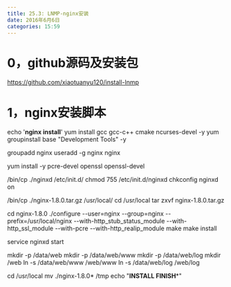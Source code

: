 ```yaml
---
title: 25.3: LNMP-nginx安装
date: 2016年6月6日
categories: 15:59
---
```

 
0，github源码及安装包
=============================================
https://github.com/xiaotuanyu120/install-lnmp 
1，nginx安装脚本
=============================================
echo '****************nginx install****************'
yum install gcc gcc-c++ cmake ncurses-devel -y
yum groupinstall base "Development Tools" -y
 
groupadd nginx
useradd -g nginx nginx
 
yum install -y pcre-devel openssl openssl-devel
 
/bin/cp ./nginxd /etc/init.d/
chmod 755 /etc/init.d/nginxd
chkconfig nginxd on
 
/bin/cp ./nginx-1.8.0.tar.gz /usr/local/
cd /usr/local
tar zxvf nginx-1.8.0.tar.gz
 
cd nginx-1.8.0
./configure --user=nginx --group=nginx --prefix=/usr/local/nginx --with-http_stub_status_module --with-http_ssl_module --with-pcre --with-http_realip_module
make
make install
 
service nginxd start
 
mkdir -p /data/web
mkdir -p /data/web/www
mkdir -p /data/web/log
mkdir /web
ln -s /data/web/www /web/www
ln -s /data/web/log /web/log
 
cd /usr/local
mv ./nginx-1.8.0* /tmp
echo "****************INSTALL FINISH*****************" 
